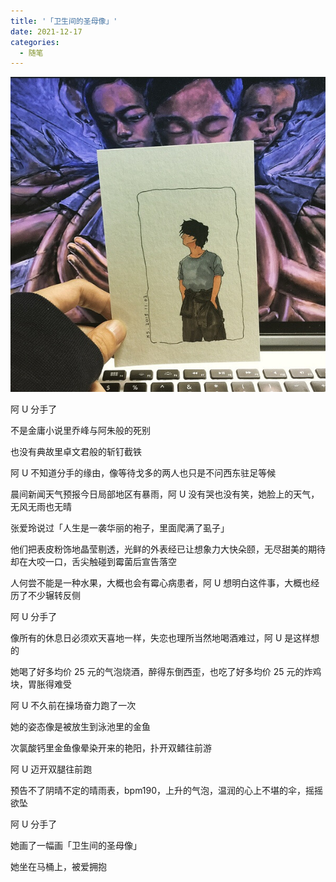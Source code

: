 ```yaml
---
title: '「卫生间的圣母像」'
date: 2021-12-17
categories:
  - 随笔
---
```


![图 1](../../images/02a435a1f1b6d806c6cac831d1114a2d66d0a0a7c85a6a3cdf0e90d81b6787e3.jpeg)

阿 U 分手了

不是金庸小说里乔峰与阿朱般的死别

也没有典故里卓文君般的斩钉截铁

阿 U 不知道分手的缘由，像等待戈多的两人也只是不问西东驻足等候

晨间新闻天气预报今日局部地区有暴雨，阿 U 没有哭也没有笑，她脸上的天气，无风无雨也无晴

张爱玲说过「人生是一袭华丽的袍子，里面爬满了虱子」

他们把表皮粉饰地晶莹剔透，光鲜的外表经已让想象力大快朵颐，无尽甜美的期待却在大咬一口，舌尖触碰到霉菌后宣告落空

人何尝不能是一种水果，大概也会有霉心病患者，阿 U 想明白这件事，大概也经历了不少辗转反侧

阿 U 分手了

像所有的休息日必须欢天喜地一样，失恋也理所当然地喝酒难过，阿 U 是这样想的

她喝了好多均价 25 元的气泡烧酒，醉得东倒西歪，也吃了好多均价 25 元的炸鸡块，胃胀得难受

阿 U 不久前在操场奋力跑了一次

她的姿态像是被放生到泳池里的金鱼

次氯酸钙里金鱼像晕染开来的艳阳，扑开双鳍往前游

阿 U 迈开双腿往前跑

预告不了阴晴不定的晴雨表，bpm190，上升的气泡，温润的心上不堪的伞，摇摇欲坠

阿 U 分手了

她画了一幅画「卫生间的圣母像」

她坐在马桶上，被爱拥抱
